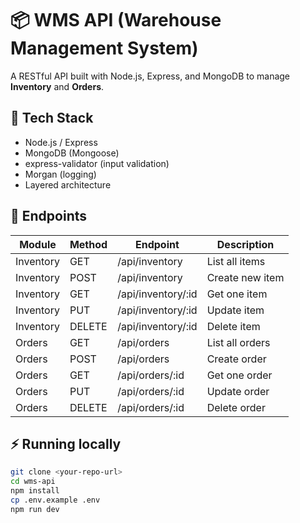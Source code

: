 # 📦 WMS API (Warehouse Management System)

A RESTful API built with Node.js, Express, and MongoDB to manage **Inventory** and **Orders**.

## 🚀 Tech Stack

- Node.js / Express
- MongoDB (Mongoose)
- express-validator (input validation)
- Morgan (logging)
- Layered architecture

## 📌 Endpoints

| Module    | Method | Endpoint           | Description     |
| --------- | ------ | ------------------ | --------------- |
| Inventory | GET    | /api/inventory     | List all items  |
| Inventory | POST   | /api/inventory     | Create new item |
| Inventory | GET    | /api/inventory/:id | Get one item    |
| Inventory | PUT    | /api/inventory/:id | Update item     |
| Inventory | DELETE | /api/inventory/:id | Delete item     |
| Orders    | GET    | /api/orders        | List all orders |
| Orders    | POST   | /api/orders        | Create order    |
| Orders    | GET    | /api/orders/:id    | Get one order   |
| Orders    | PUT    | /api/orders/:id    | Update order    |
| Orders    | DELETE | /api/orders/:id    | Delete order    |

## ⚡ Running locally

```bash
git clone <your-repo-url>
cd wms-api
npm install
cp .env.example .env
npm run dev
```

